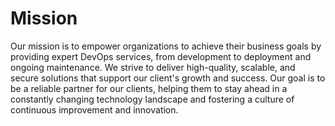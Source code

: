 # Mission

Our mission is to empower organizations to achieve their business goals by providing expert DevOps services, from development to deployment and ongoing maintenance. We strive to deliver high-quality, scalable, and secure solutions that support our client's growth and success. Our goal is to be a reliable partner for our clients, helping them to stay ahead in a constantly changing technology landscape and fostering a culture of continuous improvement and innovation.
